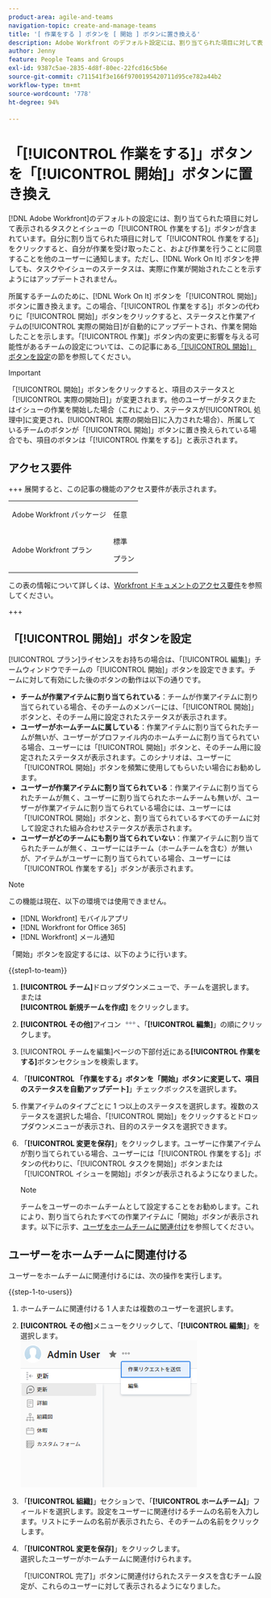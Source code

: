 ```yaml
---
product-area: agile-and-teams
navigation-topic: create-and-manage-teams
title: '[ 作業をする ] ボタンを [ 開始 ] ボタンに置き換える'
description: Adobe Workfront のデフォルト設定には、割り当てられた項目に対して表示されるタスクとイシューの「作業をする」ボタンが含まれています。
author: Jenny
feature: People Teams and Groups
exl-id: 9387c5ae-2835-4d8f-80ec-22fcd16c5b6e
source-git-commit: c711541f3e166f9700195420711d95ce782a44b2
workflow-type: tm+mt
source-wordcount: '778'
ht-degree: 94%

---
```


# 「[!UICONTROL 作業をする]」ボタンを「[!UICONTROL 開始]」ボタンに置き換え

[!DNL Adobe Workfront]のデフォルトの設定には、割り当てられた項目に対して表示されるタスクとイシューの「[!UICONTROL 作業をする]」ボタンが含まれています。自分に割り当てられた項目に対して「[!UICONTROL 作業をする]」をクリックすると、自分が作業を受け取ったこと、および作業を行うことに同意することを他のユーザーに通知します。ただし、[!DNL Work On It] ボタンを押しても、タスクやイシューのステータスは、実際に作業が開始されたことを示すようにはアップデートされません。

所属するチームのために、[!DNL Work On It] ボタンを「[!UICONTROL 開始]」ボタンに置き換えます。この場合、「[!UICONTROL 作業をする]」ボタンの代わりに「[!UICONTROL 開始]」ボタンをクリックすると、ステータスと作業アイテムの[!UICONTROL 実際の開始日]が自動的にアップデートされ、作業を開始したことを示します。「[!UICONTROL 作業]」ボタン内の変更に影響を与える可能性があるチームの設定については、この記事にある[「[!UICONTROL 開始]」ボタンを設定](#configure-the-uicontrol-start-button)の節を参照してください。

>[!IMPORTANT]
>
>「[!UICONTROL 開始]」ボタンをクリックすると、項目のステータスと「[!UICONTROL 実際の開始日]」が変更されます。他のユーザーがタスクまたはイシューの作業を開始した場合（これにより、ステータスが[!UICONTROL 処理中]に変更され、[!UICONTROL 実際の開始日]に入力された場合）、所属しているチームのボタンが「[!UICONTROL 開始]」ボタンに置き換えられている場合でも、項目のボタンは「[!UICONTROL 作業をする]」と表示されます。

## アクセス要件

+++ 展開すると、この記事の機能のアクセス要件が表示されます。

<table style="table-layout:auto"> 
 <col> 
 <col> 
 <tbody> 
  <tr data-mc-conditions=""> 
   <td role="rowheader"> <p>Adobe Workfront パッケージ</p> </td> 
   <td>任意</td> 
  </tr> 
  <tr> 
   <td role="rowheader">Adobe Workfront プラン</td> 
   <td>
   <p>標準</p>
   <p>プラン</p></td>
  </tr> 
 </tbody> 
</table>

この表の情報について詳しくは、[Workfront ドキュメントのアクセス要件](/help/quicksilver/administration-and-setup/add-users/access-levels-and-object-permissions/access-level-requirements-in-documentation.md)を参照してください。

+++

## 「[!UICONTROL 開始]」ボタンを設定

[!UICONTROL プラン]ライセンスをお持ちの場合は、「[!UICONTROL 編集]」チームウィンドウでチームの「[!UICONTROL 開始]」ボタンを設定できます。チームに対して有効にした後のボタンの動作は以下の通りです。

* **チームが作業アイテムに割り当てられている**：チームが作業アイテムに割り当てられている場合、そのチームのメンバーには、「[!UICONTROL 開始]」ボタンと、そのチーム用に設定されたステータスが表示されます。
* **ユーザーがホームチームに属している**：作業アイテムに割り当てられたチームが無いが、ユーザーがプロファイル内のホームチームに割り当てられている場合、ユーザーには「[!UICONTROL 開始]」ボタンと、そのチーム用に設定されたステータスが表示されます。このシナリオは、ユーザーに「[!UICONTROL 開始]」ボタンを頻繁に使用してもらいたい場合にお勧めします。
* **ユーザーが作業アイテムに割り当てられている**：作業アイテムに割り当てられたチームが無く、ユーザーに割り当てられたホームチームも無いが、ユーザーが作業アイテムに割り当てられている場合には、ユーザーには「[!UICONTROL 開始]」ボタンと、割り当てられているすべてのチームに対して設定された組み合わせステータスが表示されます。
* **ユーザーがどのチームにも割り当てられていない**：作業アイテムに割り当てられたチームが無く、ユーザーにはチーム（ホームチームを含む）が無いが、アイテムがユーザーに割り当てられている場合、ユーザーには「[!UICONTROL 作業をする]」ボタンが表示されます。

>[!NOTE]
>
>この機能は現在、以下の環境では使用できません。
>
>* [!DNL Workfront] モバイルアプリ
>* [!DNL Workfront for Office 365]
>* [!DNL Workfront] メール通知
>

「開始」ボタンを設定するには、以下のように行います。

{{step1-to-team}}

1. **[!UICONTROL チーム]**&#x200B;ドロップダウンメニューで、チームを選択します。\
   または\
   **[!UICONTROL 新規チームを作成]** をクリックします。

1. **[!UICONTROL その他]**&#x200B;アイコン ![](assets/more-icon.png)、「**[!UICONTROL 編集]**」の順にクリックします。

1. [!UICONTROL チームを編集]ページの下部付近にある&#x200B;**[!UICONTROL 作業をする]**&#x200B;ボタンセクションを検索します。
1. 「**[!UICONTROL 「作業をする」ボタンを「開始」ボタンに変更して、項目のステータスを自動アップデート]**」チェックボックスを選択します。
1. 作業アイテムのタイプごとに 1 つ以上のステータスを選択します。複数のステータスを選択した場合、「[!UICONTROL 開始]」をクリックするとドロップダウンメニューが表示され、目的のステータスを選択できます。
1. 「**[!UICONTROL 変更を保存]**」をクリックします。ユーザーに作業アイテムが割り当てられている場合、ユーザーには「[!UICONTROL 作業をする]」ボタンの代わりに、「[!UICONTROL タスクを開始]」ボタンまたは「[!UICONTROL イシューを開始]」ボタンが表示されるようになりました。

   >[!NOTE]
   >
   >チームをユーザーのホームチームとして設定することをお勧めします。これにより、割り当てられたすべての作業アイテムに「開始」ボタンが表示されます。以下に示す、[ユーザをホームチームに関連付け](#associate-users-with-a-home-team)を参照してください。

## ユーザーをホームチームに関連付ける

ユーザーをホームチームに関連付けるには、次の操作を実行します。

{{step-1-to-users}}

1. ホームチームに関連付ける 1 人または複数のユーザーを選択します。
1. **[!UICONTROL その他]**&#x200B;メニューをクリックして、「**[!UICONTROL 編集]**」を選択します。\
   ![](assets/user-settings-nwe-350x291.png)

1. 「**[!UICONTROL 組織]**」セクションで、「**[!UICONTROL ホームチーム]**」フィールドを選択します。設定をユーザーに関連付けるチームの名前を入力します。リストにチームの名前が表示されたら、そのチームの名前をクリックします。

1. 「**[!UICONTROL 変更を保存]**」をクリックします。\
   選択したユーザーがホームチームに関連付けられます。

   「[!UICONTROL 完了]」ボタンに関連付けられたステータスを含むチーム設定が、これらのユーザーに対して表示されるようになりました。

